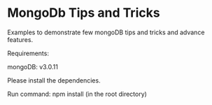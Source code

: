 # MongoDb Tips and Tricks
Examples to demonstrate few mongoDB tips and tricks and advance features.

Requirements:

mongoDB: v3.0.11

Please install the dependencies.

Run command: npm install (in the root directory)


